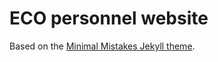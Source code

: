 # ECO personnel website
Based on the [Minimal Mistakes Jekyll theme](https://github.com/mmistakes/minimal-mistakes).